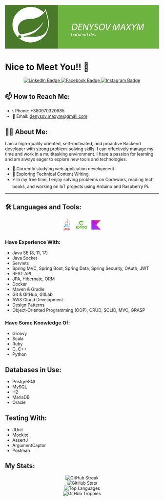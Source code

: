 <div align="center">
  <img src="https://github.com/Javac-g/Javac-g/blob/main/LOGO.png?raw=true" alt="Header Image" />
</div>

# Nice to Meet You!! 👋

<div align="center" id="badges">
  <a href="https://www.linkedin.com/in/maks-denysov-298594235">
    <img src="https://img.shields.io/badge/LinkedIn-blue?style=for-the-badge&logo=linkedin&logoColor=white" alt="LinkedIn Badge" />
  </a>
  <a href="https://www.facebook.com/profile.php?id=100079473348227">
    <img src="https://img.shields.io/badge/Facebook-blue?style=for-the-badge&logo=facebook&logoColor=white" alt="Facebook Badge" />
  </a>
  <a href="https://www.instagram.com/Maxym.Denysov/">
    <img src="https://img.shields.io/badge/Instagram-orange?style=for-the-badge&logo=Instagram&logoColor=white" alt="Instagram Badge" />
  </a>
</div>

## 📫 How to Reach Me:

- 📞 Phone: +380970320985
- 📧 Email: [denysov.maxym@gmail.com](mailto:denysov.maxym@gmail.com)

## :man_technologist: About Me:

I am a high-quality oriented, self-motivated, and proactive Backend developer with strong problem-solving skills. I can effectively manage my time and work in a multitasking environment. I have a passion for learning and am always eager to explore new tools and technologies.

- :telescope: Currently studying web application development.
- :seedling: Exploring Technical Content Writing.
- :zap: In my free time, I enjoy solving problems on Codewars, reading tech books, and working on IoT projects using Arduino and Raspberry Pi.

---

## :hammer_and_wrench: Languages and Tools:

<div align="center">
  <img src="https://github.com/devicons/devicon/blob/master/icons/java/java-original-wordmark.svg" title="Java" alt="Java" width="40" height="40" />&nbsp;
  <img src="https://github.com/devicons/devicon/blob/master/icons/spring/spring-original-wordmark.svg" title="Spring" alt="Spring" width="40" height="40" />&nbsp;
  <img src="https://github.com/devicons/devicon/blob/master/icons/kotlin/kotlin-original.svg" title="Kotlin" alt="Kotlin" width="40" height="40" />&nbsp;
  <!-- Add more icons here -->
</div>

### Have Experience With:

- Java SE (8, 11, 17)
- Java Socket
- Servlets
- Spring MVC, Spring Boot, Spring Data, Spring Security, OAuth, JWT
- REST API
- JPA, Hibernate, ORM
- Docker
- Maven & Gradle
- Git & GitHub, GitLab
- AWS Cloud Development
- Design Patterns
- Object-Oriented Programming (OOP), CRUD, SOLID, MVC, GRASP

### Have Some Knowledge Of:

- Groovy
- Scala
- Ruby
- C, C++
- Python

## Databases in Use:

- PostgreSQL
- MySQL
- H2
- MariaDB
- Oracle

## Testing With:

- JUnit
- Mockito
- AssertJ
- ArgumentCaptor
- Postman

## My Stats:

<div align="center">
  <img src="http://github-readme-streak-stats.herokuapp.com?user=Javac-g&theme=monokai-metallian&date_format=M%20j%5B%2C%20Y%5D" alt="GitHub Streak" />
</div>

<div align="center">
  <img src="https://github-readme-stats.vercel.app/api?username=Javac-g&show_icons=true&theme=tokyonight" alt="GitHub Stats" />
</div>

<div align="center">
  <img src="https://github-readme-stats.vercel.app/api/top-langs/?username=Javac-g&layout=compact&theme=tokyonight" alt="Top Languages" />
</div>

<div align="center">
  <img src="https://github-profile-trophy.vercel.app/?username=Javac-g&theme=onedark" alt="GitHub Trophies" />
</div>
